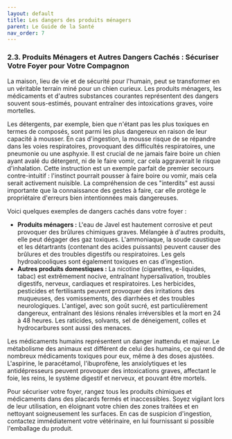 ```yaml
---
layout: default
title: Les dangers des produits ménagers
parent: Le Guide de la Santé
nav_order: 7
---
```


### **2.3. Produits Ménagers et Autres Dangers Cachés : Sécuriser Votre Foyer pour Votre Compagnon**

La maison, lieu de vie et de sécurité pour l'humain, peut se transformer en un véritable terrain miné pour un chien curieux. Les produits ménagers, les médicaments et d'autres substances courantes représentent des dangers souvent sous-estimés, pouvant entraîner des intoxications graves, voire mortelles.

Les détergents, par exemple, bien que n'étant pas les plus toxiques en termes de composés, sont parmi les plus dangereux en raison de leur capacité à mousser. En cas d'ingestion, la mousse risque de se répandre dans les voies respiratoires, provoquant des difficultés respiratoires, une pneumonie ou une asphyxie. Il est crucial de ne jamais faire boire un chien ayant avalé du détergent, ni de le faire vomir, car cela aggraverait le risque d'inhalation. Cette instruction est un exemple parfait de premier secours contre-intuitif : l'instinct pourrait pousser à faire boire ou vomir, mais cela serait activement nuisible. La compréhension de ces "interdits" est aussi importante que la connaissance des gestes à faire, car elle protège le propriétaire d'erreurs bien intentionnées mais dangereuses.

Voici quelques exemples de dangers cachés dans votre foyer :

*   **Produits ménagers :** L'eau de Javel est hautement corrosive et peut provoquer des brûlures chimiques graves. Mélangée à d'autres produits, elle peut dégager des gaz toxiques. L'ammoniaque, la soude caustique et les détartrants (contenant des acides puissants) peuvent causer des brûlures et des troubles digestifs ou respiratoires. Les gels hydroalcooliques sont également toxiques en cas d'ingestion.
*   **Autres produits domestiques :** La nicotine (cigarettes, e-liquides, tabac) est extrêmement nocive, entraînant hypersalivation, troubles digestifs, nerveux, cardiaques et respiratoires. Les herbicides, pesticides et fertilisants peuvent provoquer des irritations des muqueuses, des vomissements, des diarrhées et des troubles neurologiques. L'antigel, avec son goût sucré, est particulièrement dangereux, entraînant des lésions rénales irréversibles et la mort en 24 à 48 heures. Les raticides, solvants, sel de déneigement, colles et hydrocarbures sont aussi des menaces.

Les médicaments humains représentent un danger inattendu et majeur. Le métabolisme des animaux est différent de celui des humains, ce qui rend de nombreux médicaments toxiques pour eux, même à des doses ajustées. L'aspirine, le paracétamol, l'ibuprofène, les anxiolytiques et les antidépresseurs peuvent provoquer des intoxications graves, affectant le foie, les reins, le système digestif et nerveux, et pouvant être mortels.

Pour sécuriser votre foyer, rangez tous les produits chimiques et médicaments dans des placards fermés et inaccessibles. Soyez vigilant lors de leur utilisation, en éloignant votre chien des zones traitées et en nettoyant soigneusement les surfaces. En cas de suspicion d'ingestion, contactez immédiatement votre vétérinaire, en lui fournissant si possible l'emballage du produit. 